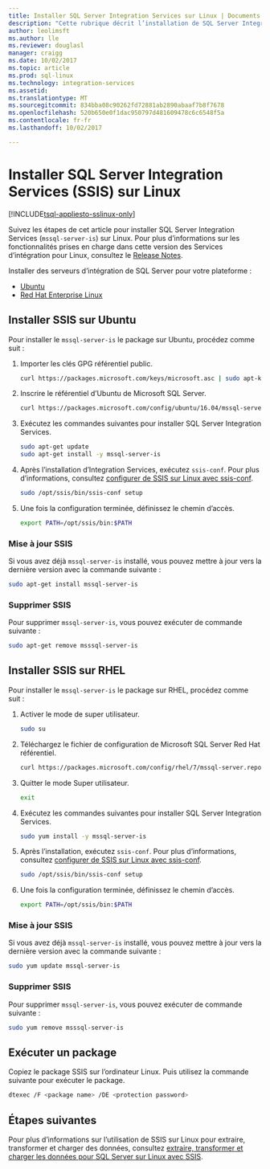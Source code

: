 ```yaml
---
title: Installer SQL Server Integration Services sur Linux | Documents Microsoft
description: "Cette rubrique décrit l’installation de SQL Server Integration Services sur Linux."
author: leolimsft
ms.author: lle
ms.reviewer: douglasl
manager: craigg
ms.date: 10/02/2017
ms.topic: article
ms.prod: sql-linux
ms.technology: integration-services
ms.assetid: 
ms.translationtype: MT
ms.sourcegitcommit: 834bba08c90262fd72881ab2890abaaf7b8f7678
ms.openlocfilehash: 520b650e0f1dac950797d481609478c6c6548f5a
ms.contentlocale: fr-fr
ms.lasthandoff: 10/02/2017

---
```

# <a name="install-sql-server-integration-services-ssis-on-linux"></a>Installer SQL Server Integration Services (SSIS) sur Linux

[!INCLUDE[tsql-appliesto-sslinux-only](../includes/tsql-appliesto-sslinux-only.md)]

Suivez les étapes de cet article pour installer SQL Server Integration Services (`mssql-server-is`) sur Linux. Pour plus d’informations sur les fonctionnalités prises en charge dans cette version des Services d’intégration pour Linux, consultez le [Release Notes](sql-server-linux-release-notes.md).

Installer des serveurs d’intégration de SQL Server pour votre plateforme :

- [Ubuntu](#ubuntu)
- [Red Hat Enterprise Linux](#RHEL)

## <a name="ubuntu"></a>Installer SSIS sur Ubuntu
Pour installer le `mssql-server-is` le package sur Ubuntu, procédez comme suit :

1.  Importer les clés GPG référentiel public.

    ```bash
    curl https://packages.microsoft.com/keys/microsoft.asc | sudo apt-key add -
    ```

2.  Inscrire le référentiel d’Ubuntu de Microsoft SQL Server.

    ```bash
    curl https://packages.microsoft.com/config/ubuntu/16.04/mssql-server.list | sudo tee /etc/apt/sources.list.d/mssql-server.list
    ```

3.  Exécutez les commandes suivantes pour installer SQL Server Integration Services.

    ```bash
    sudo apt-get update
    sudo apt-get install -y mssql-server-is
    ```


4.  Après l’installation d’Integration Services, exécutez `ssis-conf`. Pour plus d’informations, consultez [configurer de SSIS sur Linux avec ssis-conf](sql-server-linux-configure-ssis.md).

    ```bash
    sudo /opt/ssis/bin/ssis-conf setup
    ```

5.  Une fois la configuration terminée, définissez le chemin d’accès.

    ```bash
    export PATH=/opt/ssis/bin:$PATH
    ```

### <a name="update-ssis"></a>Mise à jour SSIS
Si vous avez déjà `mssql-server-is` installé, vous pouvez mettre à jour vers la dernière version avec la commande suivante :

```bash
sudo apt-get install mssql-server-is
```

### <a name="remove-ssis"></a>Supprimer SSIS
Pour supprimer `mssql-server-is`, vous pouvez exécuter de commande suivante :
```bash
sudo apt-get remove msssql-server-is
```

## <a name="RHEL"></a>Installer SSIS sur RHEL
Pour installer le `mssql-server-is` le package sur RHEL, procédez comme suit :


1.  Activer le mode de super utilisateur.

    ```bash
    sudo su
    ```


2.  Téléchargez le fichier de configuration de Microsoft SQL Server Red Hat référentiel.

    ```bash
    curl https://packages.microsoft.com/config/rhel/7/mssql-server.repo > /etc/yum.repos.d/mssql-server.repo
    ```


3.  Quitter le mode Super utilisateur.

    ```bash
    exit
    ```


4.  Exécutez les commandes suivantes pour installer SQL Server Integration Services.

    ```bash
    sudo yum install -y mssql-server-is
    ```


5.  Après l’installation, exécutez `ssis-conf`. Pour plus d’informations, consultez [configurer de SSIS sur Linux avec ssis-conf](sql-server-linux-configure-ssis.md).

    ```bash
    sudo /opt/ssis/bin/ssis-conf setup
    ```


6.  Une fois la configuration terminée, définissez le chemin d’accès.

    ```bash
    export PATH=/opt/ssis/bin:$PATH
    ```

### <a name="update-ssis"></a>Mise à jour SSIS
Si vous avez déjà `mssql-server-is` installé, vous pouvez mettre à jour vers la dernière version avec la commande suivante :

```bash
sudo yum update mssql-server-is
```

### <a name="remove-ssis"></a>Supprimer SSIS
Pour supprimer `mssql-server-is`, vous pouvez exécuter de commande suivante :
```bash
sudo yum remove msssql-server-is
```




## <a name="run-a-package"></a>Exécuter un package
Copiez le package SSIS sur l’ordinateur Linux. Puis utilisez la commande suivante pour exécuter le package.

```bash
dtexec /F <package name> /DE <protection password>
```



## <a name="next-steps"></a>Étapes suivantes

Pour plus d’informations sur l’utilisation de SSIS sur Linux pour extraire, transformer et charger des données, consultez [extraire, transformer et charger les données pour SQL Server sur Linux avec SSIS](sql-server-linux-migrate-ssis.md).
